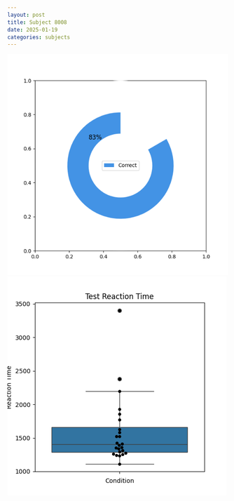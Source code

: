 ```yaml
---
layout: post
title: Subject 8008
date: 2025-01-19
categories: subjects
---
```


![](data/8008/run-15/8008_FN_acc_test.png)
![](data/8008/run-15/8008_FN_rt.png)
